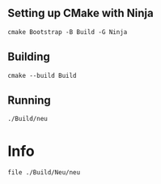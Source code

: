 ## Setting up CMake with Ninja

```
cmake Bootstrap -B Build -G Ninja
```

## Building

```
cmake --build Build
```

## Running

```
./Build/neu
```

# Info

```
file ./Build/Neu/neu
```